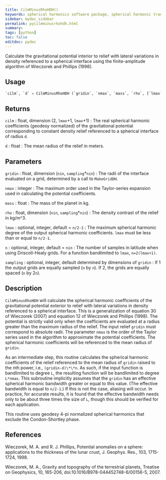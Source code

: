 ```yaml
---
title: CilmMinusRhoHDH()
keywords: spherical harmonics software package, spherical harmonic transform, legendre functions, multitaper spectral analysis, fortran, Python, gravity, magnetic field
sidebar: mydoc_sidebar
permalink: pycilmminusrhohdh.html
summary:
tags: [python]
toc: false
editdoc: pydoc
---
```


Calculate the gravitational potential interior to relief with lateral variations in density referenced to a spherical interface using the finite-amplitude algorithm of Wieczorek and Phillips (1998).

## Usage

```python
`cilm`, `d` = CilmMinusRhoHDH (`gridin`, `nmax`, `mass`, `rho`, [`lmax`, `n`, `sampling`])
```

## Returns

`cilm` : float, dimension (2, `lmax`+1, `lmax`+1)
:   The real spherical harmonic coefficients (geodesy normalized) of the gravitational potential corresponding to constant density relief referenced to a spherical interface of radius `d`.

`d` : float
:   The mean radius of the relief in meters.

## Parameters

`gridin` : float, dimension (`nin`, `sampling`\*`nin`)
:   The radii of the interface evaluated on a grid, determined by a call to `MakeGridDH`.

`nmax` : integer
:   The maximum order used in the Taylor-series expansion used in calculating the potential coefficients.

`mass` : float
:   The mass of the planet in kg.

`rho` : float, dimension (`nin`, `sampling`\*`nin`)
:   The density contrast of the relief in kg/m^3.

`lmax` : optional, integer, default = `n/2-1`
:   The maximum spherical harmonic degree of the output spherical harmonic coefficients. `lmax` must be less than or equal to `n/2-1`. 

`n` : optional, integer, default = `nin`
:   The number of samples in latitude when using Driscoll-Healy grids. For a function bandlimited to `lmax`, `n=2(lmax+1)`.

`sampling` : optional, integer, default determined by dimensions of `gridin`
:   If 1 the output grids are equally sampled (`n` by `n`). If 2, the grids are equally spaced (`n` by 2`n`).

## Description

`CilmMinusRhoHDH` will calculate the spherical harmonic coefficients of the gravitational potential exterior to relief with lateral variations in density referenced to a spherical interface. This is a generalization of equation 30 of Wieczorek (2007) and equation 12 of Wieczorek and Phillips (1998). The potential is strictly valid only when the coefficients are evaluated at a radius greater than the maximum radius of the relief. The input relief `gridin` must correspond to absolute radii. The parameter `nmax` is the order of the Taylor series used in the algorithm to approximate the potential coefficients. The spherical harmonic coefficients will be referenced to the mean radius of `gridin`.

As an intermediate step, this routine calculates the spherical harmonic coefficients of the relief referenced to the mean radius of `gridin` raised to the nth power, i.e., `(gridin-d)\*\*n`. As such, if the input function is bandlimited to degree `L`, the resulting function will be bandlimited to degree `L*nmax`. This subroutine implicitly assumes that the `gridin` has an effective spherical harmonic bandwidth greater or equal to this value. (The effective bandwidth is equal to `n/2-1`.) If this is not the case, aliasing will occur. In practice, for accurate results, it is found that the effective bandwidth needs only to be about three times the size of `L`, though this should be verified for each application.

This routine uses geodesy 4-pi normalized spherical harmonics that exclude the Condon-Shortley phase.

## References

Wieczorek, M. A. and R. J. Phillips, Potential anomalies on a sphere: applications to the thickness of the lunar crust, J. Geophys. Res., 103, 1715-1724, 1998.

Wieczorek, M. A., Gravity and topography of the terrestrial planets, Treatise on Geophysics, 10, 165-206, doi:10.1016/B978-044452748-6/00156-5, 2007.
